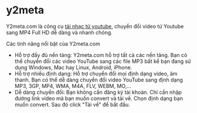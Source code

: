 # y2meta
Y2meta.com là công cụ <a href="https://www.y2meta.com/vi10/youtube-to-mp3">tải nhạc từ youtube</a>, chuyển đổi video từ Youtube sang MP4 Full HD dễ dàng và nhanh chóng.

Các tính năng nổi bật của Y2meta.com
- Hỗ trợ đầy đủ nền tảng: Y2meta.com hỗ trợ tất cả các nền tảng. Bạn có thể chuyển đổi các video YouTube sang các file MP3 bất kể bạn đang sử dụng Windows, Mac hay Linux, Android, iPhone.
- Hỗ trợ nhiều định dạng:  Hỗ trợ chuyển đổi mọi định dạng video, âm thanh. Bạn có thể dễ dàng chuyển đổi video YouTube sang định dạng MP3, 3GP, MP4, WMA, M4A, FLV, WEBM, MO,...
- Dễ dàng chuyển đổi: Bạn không cần đăng ký tài khoản. Chỉ cần nhập đường link video mà bạn muốn convert và tải về. Chọn định dạng bạn muốn convert. Sau đó click "Tải về" để bắt đầu.
